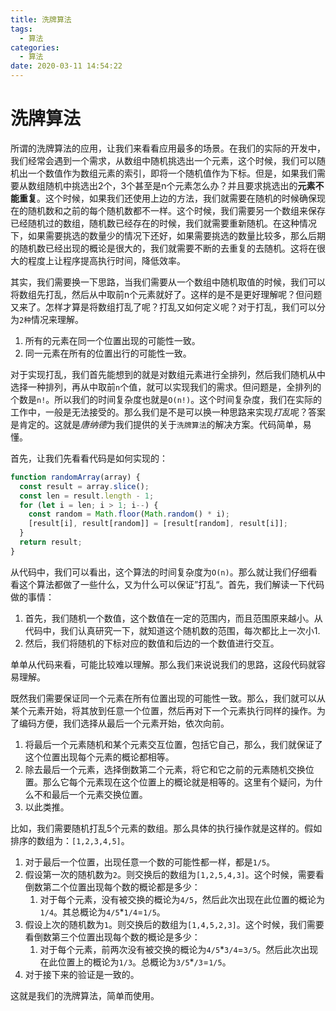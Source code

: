 ```yaml
---
title: 洗牌算法
tags:
  - 算法
categories:
  - 算法
date: 2020-03-11 14:54:22
---
```

# 洗牌算法

所谓的洗牌算法的应用，让我们来看看应用最多的场景。在我们的实际的开发中，我们经常会遇到一个需求，从数组中随机挑选出一个元素，这个时候，我们可以随机出一个数值作为数组元素的索引，即将一个随机值作为下标。但是，如果我们需要从数组随机中挑选出2个，3个甚至是n个元素怎么办？并且要求挑选出的**元素不能重复**。这个时候，如果我们还使用上边的方法，我们就需要在随机的时候确保现在的随机数和之前的每个随机数都不一样。这个时候，我们需要另一个数组来保存已经随机过的数组，随机数已经存在的时候，我们就需要重新随机。在这种情况下，如果需要挑选的数量少的情况下还好，如果需要挑选的数量比较多，那么后期的随机数已经出现的概论是很大的，我们就需要不断的去重复的去随机。这将在很大的程度上让程序提高执行时间，降低效率。

其实，我们需要换一下思路，当我们需要从一个数组中随机取值的时候，我们可以将数组先打乱，然后从中取前n个元素就好了。这样的是不是更好理解呢？但问题又来了。怎样才算是将数组打乱了呢？打乱又如何定义呢？对于打乱，我们可以分为`2种`情况来理解。

1. 所有的元素在同一个位置出现的可能性一致。
2. 同一元素在所有的位置出行的可能性一致。

对于实现打乱，我们首先能想到的就是对数组元素进行全排列，然后我们随机从中选择一种排列，再从中取前`n`个值，就可以实现我们的需求。但问题是，全排列的个数是`n!`。所以我们的时间复杂度也就是`O(n!)`。这个时间复杂度，我们在实际的工作中，一般是无法接受的。那么我们是不是可以换一种思路来实现*打乱*呢？答案是肯定的。这就是*唐纳德*为我们提供的关于`洗牌算法`的解决方案。代码简单，易懂。

首先，让我们先看看代码是如何实现的：



```javascript
function randomArray(array) {
  const result = array.slice();
  const len = result.length - 1;
  for (let i = len; i > 1; i--) {
    const random = Math.floor(Math.random() * i);
    [result[i], result[random]] = [result[random], result[i]];
  }
  return result;
}
```

从代码中，我们可以看出，这个算法的时间复杂度为`O(n)`。那么就让我们仔细看看这个算法都做了一些什么，又为什么可以保证”打乱“。首先，我们解读一下代码做的事情：

1. 首先，我们随机一个数值，这个数值在一定的范围内，而且范围原来越小。从代码中，我们认真研究一下，就知道这个随机数的范围，每次都比上一次小1.
2. 然后，我们将随机的下标对应的数值和后边的一个数值进行交互。

单单从代码来看，可能比较难以理解。那么我们来说说我们的思路，这段代码就容易理解。

既然我们需要保证同一个元素在所有位置出现的可能性一致。那么，我们就可以从某个元素开始，将其放到任意一个位置，然后再对下一个元素执行同样的操作。为了编码方便，我们选择从最后一个元素开始，依次向前。

1. 将最后一个元素随机和某个元素交互位置，包括它自己，那么，我们就保证了这个位置出现每个元素的概论都相等。
2. 除去最后一个元素，选择倒数第二个元素，将它和它之前的元素随机交换位置。那么它每个元素现在这个位置上的概论就是相等的。这里有个疑问，为什么不和最后一个元素交换位置。
3. 以此类推。

比如，我们需要随机打乱5个元素的数组。那么具体的执行操作就是这样的。假如排序的数组为：`[1,2,3,4,5]`。

1. 对于最后一个位置，出现任意一个数的可能性都一样，都是`1/5`。
2. 假设第一次的随机数为`2`。则交换后的数组为`[1,2,5,4,3]`。这个时候，需要看倒数第二个位置出现每个数的概论都是多少：
   1. 对于每个元素，没有被交换的概论为`4/5`，然后此次出现在此位置的概论为`1/4`。其总概论为`4/5`\*`1/4`=`1/5`。
3. 假设上次的随机数为`1`。则交换后的数组为`[1,4,5,2,3]`。这个时候，我们需要看倒数第三个位置出现每个数的概论是多少：
   1. 对于每个元素，前两次没有被交换的概论为`4/5`\*`3/4`=`3/5`。然后此次出现在此位置上的概论为`1/3`。总概论为`3/5`\*`/3`=`1/5`。
4. 对于接下来的验证是一致的。


这就是我们的洗牌算法，简单而使用。

